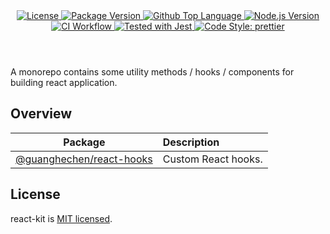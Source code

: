<header>
  <div align="center">
    <a href="#license">
      <img
        alt="License"
        src="https://img.shields.io/github/license/guanghechen/react-kit"
      />
    </a>
    <a href="https://github.com/guanghechen/react-kit/tags">
      <img
        alt="Package Version"
        src="https://img.shields.io/github/v/tag/guanghechen/react-kit?include_prereleases&sort=semver"
      />
    </a>
    <a href="https://github.com/guanghechen/react-kit/search?l=typescript">
      <img
        alt="Github Top Language"
        src="https://img.shields.io/github/languages/top/guanghechen/react-kit"
      />
    </a>
    <a href="https://github.com/nodejs/node">
      <img
        alt="Node.js Version"
        src="https://img.shields.io/node/v/@guanghechen/rollup-config-tsx"
      />
    </a>
    <a href="https://github.com/guanghechen/react-kit/actions/workflows/ci.yml">
      <img
        alt="CI Workflow"
        src="https://github.com/guanghechen/react-kit/actions/workflows/ci.yml/badge.svg"
      />
    </a>
    <a href="https://github.com/facebook/jest">
      <img
        alt="Tested with Jest"
        src="https://img.shields.io/badge/tested_with-jest-9c465e.svg"
      />
    </a>
    <a href="https://github.com/prettier/prettier">
      <img
        alt="Code Style: prettier"
        src="https://img.shields.io/badge/code_style-prettier-ff69b4.svg?style=flat-square"
      />
    </a>
  </div>
</header>


A monorepo contains some utility methods / hooks / components for building react application.

## Overview

Package                               | Description
:------------------------------------:|:--------------------------
[@guanghechen/react-hooks][]          | Custom React hooks.


## License

react-kit is [MIT licensed](https://github.com/guanghechen/react-kit/tree/release-2.x.x/LICENSE).


[homepage]: https://github.com/guanghechen/react-kit/tree/release-2.x.x
[@guanghechen/react-confetti]: ./packages/react-react-confetti
[@guanghechen/react-hooks]: ./packages/react-hooks
[@guanghechen/parse-lineno]: ./packages/parse-lineno
